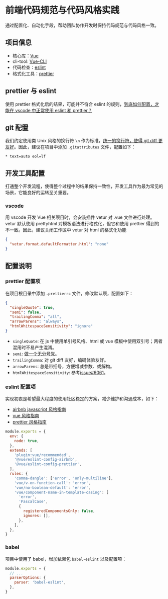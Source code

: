 # 前端代码规范与代码风格实践

通过配置化、自动化手段，帮助团队协作开发时保持代码规范与代码风格一致。

## 项目信息

- 核心库：[Vue][1]
- cli-tool: [Vue-CLI][11]
- 代码检查：[eslint][10]
- 格式化工具：[prettier][2]

## prettier 与 eslint

使用 prettier 格式化后的结果，可能并不符合 eslint 的规则，[到底如何配置，才能在 vscode 中正常使用 eslint 和 prettier？][7]

## git 配置

我们约定使用类 Unix 风格的换行符 `\n` 作为标准，[统一的换行符，使得 git diff 更友好][6]。因此，建议在项目中添加 `.gitattributes` 文件，配置如下：

```
* text=auto eol=lf
```

## 开发工具配置

打通整个开发流程，使得整个过程中的结果保持一致性，开发工具作为最为常见的场景，它能良好的运转至关重要。

### vscode

用 vscode 开发 Vue 相关项目时，会安装插件 vetur 对 .vue 文件进行处理。vetur 默认使用 prettyhtml 对模板语法进行格式化，但它和使用 prettier 得到的不一致。因此，建议关闭工作区中 vetur 对 html 的格式化功能

```json
{
  "vetur.format.defaultFormatter.html": "none"
}
```

## 配置说明

### prettier 配置项

在项目根目录中添加 `.prettierrc` 文件，修改默认项，配置如下：

```json
{
  "singleQuote": true,
  "semi": false,
  "trailingComma": "all",
  "arrowParens": "always",
  "htmlWhitespaceSensitivity": "ignore"
}
```

- `singleQuote`: 在 js 中使用单引号风格、html 或 vue 模板中使用双引号；两者混用时不易产生混淆。
- `semi`: [做一个无分号党][9]。
- `trailingComma`: 对 git diff 友好，编码体验友好。
- `arrowParens`: 总是带括号，方便增减参数、或解构。
- `htmlWhitespaceSensitivity`: 参考[issue#6061][8]。

### eslint 配置项

实现初衷是希望最大程度的使用社区稳定的方案，减少维护和沟通成本，如下：

- [airbnb javascript 风格指南][3]
- [vue 风格指南][4]
- [prettier 风格指南][5]

```js
module.exports = {
  env: {
    node: true,
  },
  extends: [
    'plugin:vue/recommended',
    '@vue/eslint-config-airbnb',
    '@vue/eslint-config-prettier',
  ],
  rules: {
    'comma-dangle': ['error', 'only-multiline'],
    'vue/v-on-function-call': 'error',
    'vue/no-boolean-default': 'error',
    'vue/component-name-in-template-casing': [
      'error',
      'PascalCase',
      {
        registeredComponentsOnly: false,
        ignores: [],
      },
    ],
  },
}
```

### babel

项目中使用了 babel，增加依赖包 `babel-eslint` 以及配置项：

```js
module.exports = {
  // ...
  parserOptions: {
    parser: 'babel-eslint',
  },
}
```

[1]: https://vuejs.org/
[2]: https://prettier.io/
[3]: https://github.com/airbnb/javascript/tree/master/packages/eslint-config-airbnb-base
[4]: https://vuejs.org/v2/style-guide/index.html
[5]: https://github.com/prettier/eslint-plugin-prettier
[6]: https://help.github.com/en/github/using-git/configuring-git-to-handle-line-endings
[7]: https://segmentfault.com/a/1190000019599645
[8]: https://github.com/prettier/prettier/issues/6061
[9]: https://www.zhihu.com/question/20298345/answer/14670020
[10]: https://eslint.org/
[11]: https://cli.vuejs.org/
